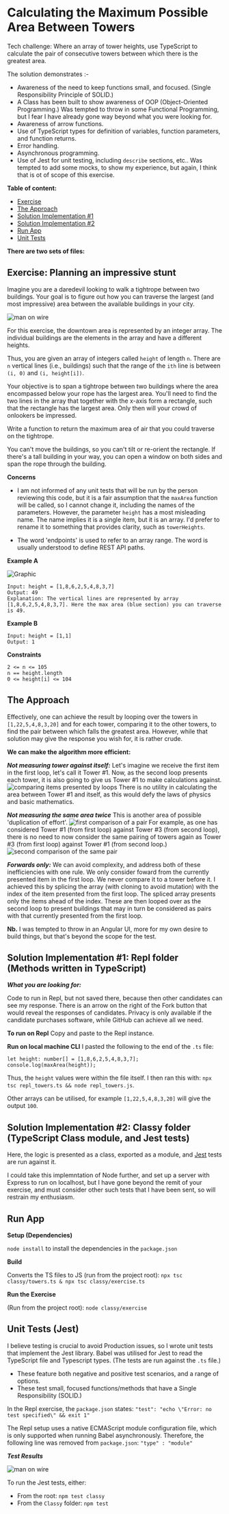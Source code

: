 # Calculating the Maximum Possible Area Between Towers

Tech challenge: Where an array of tower heights, use TypeScript to calculate the pair of consecutive towers between which there is the greatest area.

The solution demonstrates :-
- Awareness of the need to keep functions small, and focused. (Single Responsibility Principle of SOLID.)
- A Class has been built to show awareness of OOP (Object-Oriented Programming.) Was tempted to throw in some Functional Programming, but I fear I have already gone way beyond what you were looking for.
- Awareness of arrow functions.
- Use of TypeScript types for definition of variables, function parameters, and function returns.
- Error handling.
- Asynchronous programming.
- Use of Jest for unit testing, including ``describe`` sections, etc.. Was tempted to add some mocks, to show my experience, but again, I think that is ot of scope of this exercise.

 **Table of content:** 
 - [Exercise](#exercise)
 - [The Approach](#approach)
 - [Solution Implementation #1](#solution-one)
 - [Solution Implementation #2](#solution-two)
 - [Run App](#run)
 - [Unit Tests](#tests)

**There are two sets of files:**

<a id="exercise"></a>

## Exercise: Planning an impressive stunt

Imagine you are a daredevil looking to walk a tightrope between two buildings. Your goal is to figure out how you can traverse the largest (and most impressive) area between the available buildings in your city.

![man on wire](https://i.imgur.com/oYVqr3Y.jpg)

For this exercise, the downtown area is represented by an integer array. The individual buildings are the elements in the array and have a different heights. 

Thus, you are given an array of integers called `height` of length `n`. There are `n` vertical lines (i.e., buildings) such that the range of the `ith` line is between `(i, 0)` and `(i, height[i])`.

Your objective is to span a tightrope between two buildings where the area encompassed below your rope has the largest area. You'll need to find the two lines in the array that together with the x-axis form a rectangle, such that the rectangle has the largest area. Only then will your crowd of onlookers be impressed.

Write a function to return the maximum area of air that you could traverse on the tightrope.

You can't move the buildings, so you can't tilt or re-orient the rectangle. If there's a tall building in your way, you can open a window on both sides and span the rope through the building. 

**Concerns**

- I am not informed of any unit tests that will be run by the person reviewing this code, but it is a fair assumption that the ``maxArea`` function will be called, so I cannot change it, including the names of the parameters. However, the parameter ``height`` has a most misleading name. The name implies it is a single item, but it is an array. I'd prefer to rename it to something that provides clarity, such as ``towerHeights``.

- The word 'endpoints' is used to refer to an array range. The word is usually understood to define REST API paths.

**Example A**

![Graphic](https://i.imgur.com/8qy2wXv.jpg)

```
Input: height = [1,8,6,2,5,4,8,3,7]
Output: 49
Explanation: The vertical lines are represented by array [1,8,6,2,5,4,8,3,7]. Here the max area (blue section) you can traverse is 49.
```

**Example B**

```
Input: height = [1,1]
Output: 1
```

**Constraints**

```
2 <= n <= 105
n == height.length
0 <= height[i] <= 104
```

<a id="approach"></a>

## The Approach

Effectively, one can achieve the result by looping over the towers in ``[1,22,5,4,8,3,20]`` and for each tower, comparing it to the other towers, to find the pair between which falls the greatest area. However, while that solution may give the response you wish for, it is rather crude.

**We can make the algorithm more efficient:**

***Not measuring tower against itself:*** Let's imagine we receive the first item in the first loop, let's call it Tower #1. Now, as the second loop presents each tower, it is also going to give us Tower #1 to make calculations against. ![comparing items presented by loops](./assets/loops-a1-b1.png) There is no utility in calculating the area between Tower #1 and itself, as this would defy the laws of physics and basic mathematics.

***Not measuring the same area twice*** This is another area of possible 'duplication of effort'. ![first comparison of a pair](./assets/loops-a3-b1.png) For example, as one has considered Tower #1 (from first loop) against Tower #3 (from second loop), there is no need to now consider the same pairing of towers again as Tower #3 (from first loop) against Tower #1 (from second loop.) ![second comparison of the same pair](./assets//loops-a1-b3.png)

***Forwards only:*** We can avoid complexity, and address both of these inefficiencies with one rule. We only consider foward from the currently presented item in the first loop. We never compare it to a tower before it. I achieved this by splicing the array (with cloning to avoid mutation) with the index of the item presented from the first loop. The spliced array presents only the items ahead of the index. These are then looped over as the second loop to present buildings that may in turn be considered as pairs with that currently presented from the first loop.

**Nb.** I was tempted to throw in an Angular UI, more for my own desire to build things, but that's beyond the scope for the test.

<a id="solution-one"></a>

## Solution Implementation #1: Repl folder (Methods written in TypeScript)

***What you are looking for:***

Code to run in Repl, but not saved there, because then other candidates can see my response. There is an arrow on the right of the Fork button that would reveal the responses of candidates. Privacy is only available if the candidate purchases software, while GitHub can achieve all we need.

**To run on Repl**
Copy and paste to the Repl instance.

**Run on local machine CLI**
I pasted the following to the end of the ``.ts`` file:
```
let height: number[] = [1,8,6,2,5,4,8,3,7];
console.log(maxArea(height));
```
Thus, the ``height`` values were within the file itself.
I then ran this with: ``npx tsc repl_towers.ts && node repl_towers.js``.

Other arrays can be utilised, for example ``[1,22,5,4,8,3,20]`` will give the output ``100``.

<a id="solution-two"></a>

## Solution Implementation #2: Classy folder (TypeScript Class module, and Jest tests)

Here, the logic is presented as a class, exported as a module, and [Jest](https://jestjs.io/) tests are run against it.

I could take this implemntation of Node further, and set up a server with Express to run on localhost, but I have gone beyond the remit of your exercise, and must consider other such tests that I have been sent, so will restrain my enthusiasm.

<a id="run"></a>

## Run App

**Setup (Dependencies)**

``node install`` to install the dependencies in the ``package.json``

**Build**

Converts the TS files to JS (run from the project root):
``npx tsc classy/towers.ts & npx tsc classy/exercise.ts``

**Run the Exercise**

(Run from the project root):
``node classy/exercise``

<a id="tests"></a>

## Unit Tests (Jest)

I believe testing is crucial to avoid Production issues, so I wrote unit tests that implement the Jest library. Babel was utilised for Jest to read the TypeScript file and Typescript types. (The tests are run against the ``.ts`` file.)
- These feature both negative and positive test scenarios, and a range of options.
- These test small, focused functions/methods that have a Single Responsibility (SOLID.)

In the Repl exercise, the ``package.json`` states:
``"test": "echo \"Error: no test specified\" && exit 1"``

The Repl setup uses a native ECMAScript module configuration file, which is only supported when running Babel asynchronously. Therefore, the following line was removed from ``package.json``: 
``"type" : "module"``

***Test Results***

![man on wire](./assets/test_results.png)

To run the Jest tests, either:
- From the root: ``npm test classy``
- From the ``Classy`` folder: ``npm test``

